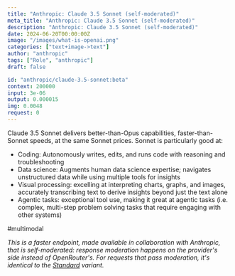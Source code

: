 ```yaml
---
title: "Anthropic: Claude 3.5 Sonnet (self-moderated)"
meta_title: "Anthropic: Claude 3.5 Sonnet (self-moderated)"
description: "Anthropic: Claude 3.5 Sonnet (self-moderated)"
date: 2024-06-20T00:00:00Z
image: "/images/what-is-openai.png"
categories: ["text+image->text"]
author: "anthropic"
tags: ["Role", "anthropic"]
draft: false

id: "anthropic/claude-3.5-sonnet:beta"
context: 200000
input: 3e-06
output: 0.000015
img: 0.0048
request: 0
---
```


Claude 3.5 Sonnet delivers better-than-Opus capabilities, faster-than-Sonnet speeds, at the same Sonnet prices. Sonnet is particularly good at:

- Coding: Autonomously writes, edits, and runs code with reasoning and troubleshooting
- Data science: Augments human data science expertise; navigates unstructured data while using multiple tools for insights
- Visual processing: excelling at interpreting charts, graphs, and images, accurately transcribing text to derive insights beyond just the text alone
- Agentic tasks: exceptional tool use, making it great at agentic tasks (i.e. complex, multi-step problem solving tasks that require engaging with other systems)

#multimodal

_This is a faster endpoint, made available in collaboration with Anthropic, that is self-moderated: response moderation happens on the provider's side instead of OpenRouter's. For requests that pass moderation, it's identical to the [Standard](/anthropic/claude-3.5-sonnet) variant._

